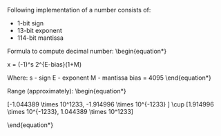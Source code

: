 Following implementation of a number consists of:
- 1-bit sign
- 13-bit exponent 
- 114-bit mantissa 

Formula to compute decimal number:
\begin{equation*}

x  = (-1)^s 2^{E-bias}(1+M)

Where:
s - sign
E - exponent
M - mantissa
bias = 4095
\end{equation*}

Range (approximately):
\begin{equation*}

[-1.044389 \times 10^1233, -1.914996 \times 10^{-1233} ] \cup [1.914996 \times 10^{-1233},  1.044389 \times 10^1233]

\end{equation*}
